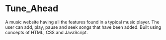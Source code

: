 # Tune_Ahead
A music website having all the features found in a typical music player. The user can add, play, pause and seek songs that have been added.
Built using concepts of HTML, CSS and JavaScript.
